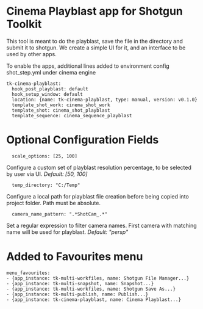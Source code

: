 Cinema Playblast app for Shotgun Toolkit
======================================

This tool is meant to do the playblast, save the file in the directory and submit it to shotgun. We create a simple UI for it, and an interface to be used by other apps.

To enable the apps, additional lines added to environment config shot_step.yml under cinema engine

    tk-cinema-playblast:
      hook_post_playblast: default
      hook_setup_window: default
      location: {name: tk-cinema-playblast, type: manual, version: v0.1.0}
      template_shot_work: cinema_shot_work
      template_shot: cinema_shot_playblast
      template_sequence: cinema_sequence_playblast

# Optional Configuration Fields

	  scale_options: [25, 100]

Configure a custom set of playblast resolution percentage, to be selected by user via UI. *Default: [50, 100]*

	  temp_directory: "C:/Temp"

Configure a local path for playblast file creation before being copied into project folder. Path must be absolute.

	  camera_name_pattern: ".*ShotCam_.*"

Set a regular expression to filter camera names. First camera with matching name will be used for playblast. *Default: "persp"*

# Added to Favourites menu
    menu_favourites:
    - {app_instance: tk-multi-workfiles, name: Shotgun File Manager...}
    - {app_instance: tk-multi-snapshot, name: Snapshot...}
    - {app_instance: tk-multi-workfiles, name: Shotgun Save As...}
    - {app_instance: tk-multi-publish, name: Publish...}
    - {app_instance: tk-cinema-playblast, name: Cinema Playblast...}

